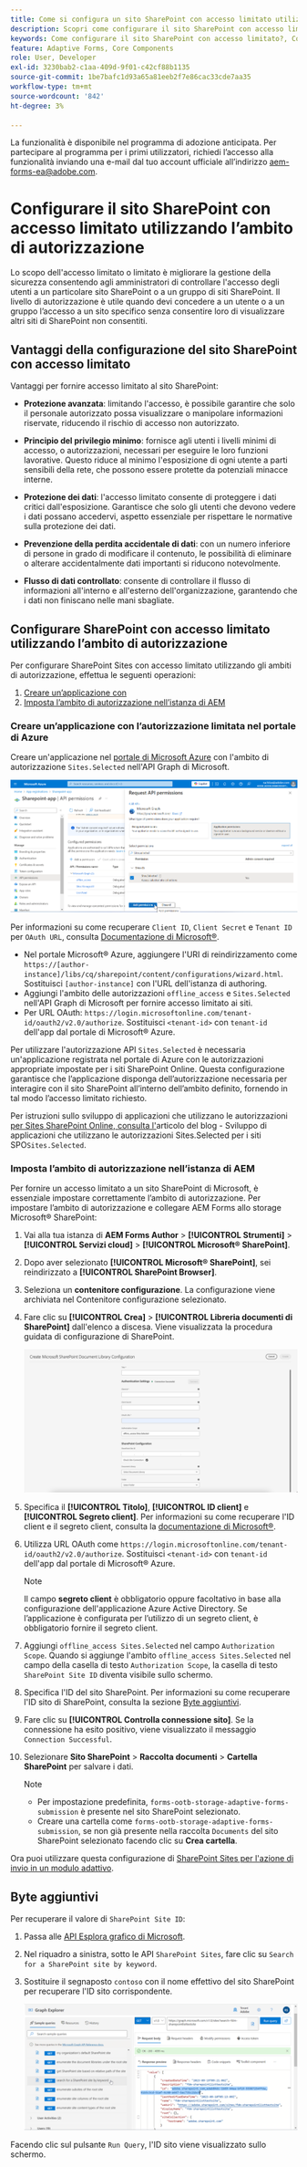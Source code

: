 ```yaml
---
title: Come si configura un sito SharePoint con accesso limitato utilizzando l’ambito di autorizzazione?
description: Scopri come configurare il sito SharePoint con accesso limitato utilizzando l’ambito di autorizzazione.
keywords: Come configurare il sito SharePoint con accesso limitato?, Configurare SharePoint con accesso limitato, Utilizzare l'ambito di autorizzazione per limitare l'accesso al sito SharePoint.
feature: Adaptive Forms, Core Components
role: User, Developer
exl-id: 3230bab2-c1aa-409d-9f01-c42cf88b1135
source-git-commit: 1be7bafc1d93a65a81eeb2f7e86cac33cde7aa35
workflow-type: tm+mt
source-wordcount: '842'
ht-degree: 3%

---
```


<span class="preview"> La funzionalità è disponibile nel programma di adozione anticipata. Per partecipare al programma per i primi utilizzatori, richiedi l’accesso alla funzionalità inviando una e-mail dal tuo account ufficiale all’indirizzo aem-forms-ea@adobe.com. </span>

# Configurare il sito SharePoint con accesso limitato utilizzando l’ambito di autorizzazione

Lo scopo dell&#39;accesso limitato o limitato è migliorare la gestione della sicurezza consentendo agli amministratori di controllare l&#39;accesso degli utenti a un particolare sito SharePoint o a un gruppo di siti SharePoint. Il livello di autorizzazione è utile quando devi concedere a un utente o a un gruppo l’accesso a un sito specifico senza consentire loro di visualizzare altri siti di SharePoint non consentiti.

## Vantaggi della configurazione del sito SharePoint con accesso limitato

Vantaggi per fornire accesso limitato al sito SharePoint:

* **Protezione avanzata**: limitando l&#39;accesso, è possibile garantire che solo il personale autorizzato possa visualizzare o manipolare informazioni riservate, riducendo il rischio di accesso non autorizzato.

* **Principio del privilegio minimo**: fornisce agli utenti i livelli minimi di accesso, o autorizzazioni, necessari per eseguire le loro funzioni lavorative. Questo riduce al minimo l&#39;esposizione di ogni utente a parti sensibili della rete, che possono essere protette da potenziali minacce interne.

* **Protezione dei dati**: l&#39;accesso limitato consente di proteggere i dati critici dall&#39;esposizione. Garantisce che solo gli utenti che devono vedere i dati possano accedervi, aspetto essenziale per rispettare le normative sulla protezione dei dati.

* **Prevenzione della perdita accidentale di dati**: con un numero inferiore di persone in grado di modificare il contenuto, le possibilità di eliminare o alterare accidentalmente dati importanti si riducono notevolmente.

* **Flusso di dati controllato**: consente di controllare il flusso di informazioni all&#39;interno e all&#39;esterno dell&#39;organizzazione, garantendo che i dati non finiscano nelle mani sbagliate.

## Configurare SharePoint con accesso limitato utilizzando l’ambito di autorizzazione

Per configurare SharePoint Sites con accesso limitato utilizzando gli ambiti di autorizzazione, effettua le seguenti operazioni:

1. [Creare un’applicazione con ](#create-an-application-with-the-limited-permission-in-the-azure-portal)
1. [Imposta l’ambito di autorizzazione nell’istanza di AEM](#set-the-authorization-scope-at-aem-instance)

### Creare un’applicazione con l’autorizzazione limitata nel portale di Azure

Creare un&#39;applicazione nel [portale di Microsoft Azure](https://portal.azure.com/#home) con l&#39;ambito di autorizzazione `Sites.Selected` nell&#39;API Graph di Microsoft.

![Sito SharePoint selezionato](/help/forms/assets/sharepoint-selected-site.png)

Per informazioni su come recuperare `Client ID`, `Client Secret` e `Tenant ID` per `OAuth URL`, consulta [Documentazione di Microsoft®](https://learn.microsoft.com/en-us/graph/auth-register-app-v2).
* Nel portale Microsoft® Azure, aggiungere l&#39;URI di reindirizzamento come `https://[author-instance]/libs/cq/sharepoint/content/configurations/wizard.html`. Sostituisci `[author-instance]` con l&#39;URL dell&#39;istanza di authoring.
* Aggiungi l&#39;ambito delle autorizzazioni `offline_access` e `Sites.Selected` nell&#39;API Graph di Microsoft per fornire accesso limitato ai siti.
* Per URL OAuth: `https://login.microsoftonline.com/tenant-id/oauth2/v2.0/authorize`. Sostituisci `<tenant-id>` con `tenant-id` dell&#39;app dal portale di Microsoft® Azure.

Per utilizzare l&#39;autorizzazione API `Sites.Selected` è necessaria un&#39;applicazione registrata nel portale di Azure con le autorizzazioni appropriate impostate per i siti SharePoint Online. Questa configurazione garantisce che l’applicazione disponga dell’autorizzazione necessaria per interagire con il sito SharePoint all’interno dell’ambito definito, fornendo in tal modo l’accesso limitato richiesto.

Per istruzioni sullo sviluppo di applicazioni che utilizzano le autorizzazioni [ per Sites SharePoint Online, consulta l&#39;](https://techcommunity.microsoft.com/t5/microsoft-sharepoint-blog/develop-applications-that-use-sites-selected-permissions-for-spo/ba-p/3790476)articolo del blog - Sviluppo di applicazioni che utilizzano le autorizzazioni Sites.Selected per i siti SPO`Sites.Selected`.

### Imposta l’ambito di autorizzazione nell’istanza di AEM

Per fornire un accesso limitato a un sito SharePoint di Microsoft, è essenziale impostare correttamente l’ambito di autorizzazione. Per impostare l’ambito di autorizzazione e collegare AEM Forms allo storage Microsoft® SharePoint:

1. Vai alla tua istanza di **AEM Forms Author** > **[!UICONTROL Strumenti]** > **[!UICONTROL Servizi cloud]** > **[!UICONTROL Microsoft® SharePoint]**.
1. Dopo aver selezionato **[!UICONTROL Microsoft® SharePoint]**, sei reindirizzato a **[!UICONTROL SharePoint Browser]**.
1. Seleziona un **contenitore configurazione**. La configurazione viene archiviata nel Contenitore configurazione selezionato.
1. Fare clic su **[!UICONTROL Crea]** > **[!UICONTROL Libreria documenti di SharePoint]** dall&#39;elenco a discesa. Viene visualizzata la procedura guidata di configurazione di SharePoint.

   ![Accesso sito limitato SharePoint](/help/forms/assets/sharepoint-doc-library-limited-scopes.png)

1. Specifica il **[!UICONTROL Titolo]**, **[!UICONTROL ID client]** e **[!UICONTROL Segreto client]**. Per informazioni su come recuperare l&#39;ID client e il segreto client, consulta la [documentazione di Microsoft®](https://learn.microsoft.com/en-us/graph/auth-register-app-v2).

1. Utilizza URL OAuth come `https://login.microsoftonline.com/tenant-id/oauth2/v2.0/authorize`. Sostituisci `<tenant-id>` con `tenant-id` dell&#39;app dal portale di Microsoft® Azure.

   >[!NOTE]
   >
   > Il campo **segreto client** è obbligatorio oppure facoltativo in base alla configurazione dell&#39;applicazione Azure Active Directory. Se l’applicazione è configurata per l’utilizzo di un segreto client, è obbligatorio fornire il segreto client.

1. Aggiungi `offline_access Sites.Selected` nel campo `Authorization Scope`. Quando si aggiunge l&#39;ambito `offline_access Sites.Selected` nel campo della casella di testo `Authorization Scope`, la casella di testo `SharePoint Site ID` diventa visibile sullo schermo.

1. Specifica l&#39;ID del sito SharePoint. Per informazioni su come recuperare l&#39;ID sito di SharePoint, consulta la sezione [Byte aggiuntivi](#extra-bytes).

1. Fare clic su **[!UICONTROL Controlla connessione sito]**. Se la connessione ha esito positivo, viene visualizzato il messaggio `Connection Successful`.

1. Selezionare **Sito SharePoint** > **Raccolta documenti** > **Cartella SharePoint** per salvare i dati.

   >[!NOTE]
   >
   >* Per impostazione predefinita, `forms-ootb-storage-adaptive-forms-submission` è presente nel sito SharePoint selezionato.
   >* Creare una cartella come `forms-ootb-storage-adaptive-forms-submission`, se non già presente nella raccolta `Documents` del sito SharePoint selezionato facendo clic su **Crea cartella**.

Ora puoi utilizzare questa configurazione di [SharePoint Sites per l&#39;azione di invio in un modulo adattivo](/help/forms/configure-submit-action-sharepoint.md#use-sharepoint-document-library-configuration-in-an-adaptive-form-use-sharepoint-configuartion-in-af).

## Byte aggiuntivi

Per recuperare il valore di `SharePoint Site ID`:
1. Passa alle [API Esplora grafico di Microsoft](https://developer.microsoft.com/en-us/graph/graph-explorer).
1. Nel riquadro a sinistra, sotto le API `SharePoint Sites`, fare clic su `Search for a SharePoint site by keyword`.
1. Sostituire il segnaposto `contoso` con il nome effettivo del sito SharePoint per recuperare l&#39;ID sito corrispondente.

   ![ID raccolta documenti di SharePoint](/help/forms/assets/sharepoint-site-id.png)

Facendo clic sul pulsante `Run Query`, l&#39;ID sito viene visualizzato sullo schermo.
